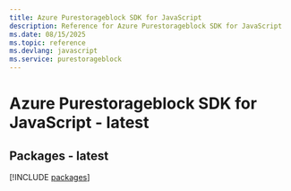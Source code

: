 ```yaml
---
title: Azure Purestorageblock SDK for JavaScript
description: Reference for Azure Purestorageblock SDK for JavaScript
ms.date: 08/15/2025
ms.topic: reference
ms.devlang: javascript
ms.service: purestorageblock
---
```

# Azure Purestorageblock SDK for JavaScript - latest
## Packages - latest
[!INCLUDE [packages](purestorageblock-index.md)]